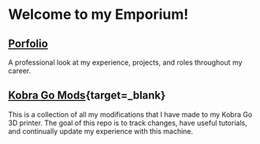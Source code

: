 # Welcome to my Emporium!

## [Porfolio]((https://gyrohammer.github.io/portfolio/){target=_blank})
A professional look at my experience, projects, and roles throughout my career. 

## [Kobra Go Mods](https://gyrohammer.github.io/KGM/){target=_blank}
This is a collection of all my modifications that I have made to my Kobra Go 3D printer. The goal of this repo is to track changes, have useful tutorials, and continually update my experience with this machine.

